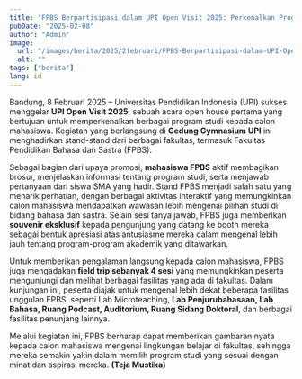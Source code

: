 ```yaml
---
title: "FPBS Berpartisipasi dalam UPI Open Visit 2025: Perkenalkan Program Studi dan Gelar Field Trip Kampus"
pubDate: "2025-02-08"
author: "Admin"
image:
  url: "/images/berita/2025/2februari/FPBS-Berpartisipasi-dalam-UPI-Open-Visit-2025-Perkenalkan-Program-Studi-dan-Gelar-Field-Trip-Kampus-1.webp"
  alt: ""
tags: ["berita"]
lang: id
---
```


Bandung, 8 Februari 2025 – Universitas Pendidikan Indonesia (UPI) sukses menggelar **UPI Open Visit 2025**, sebuah acara open house pertama yang bertujuan untuk memperkenalkan berbagai program studi kepada calon mahasiswa. Kegiatan yang berlangsung di **Gedung Gymnasium UPI** ini menghadirkan stand-stand dari berbagai fakultas, termasuk Fakultas Pendidikan Bahasa dan Sastra (FPBS).

Sebagai bagian dari upaya promosi, **mahasiswa FPBS** aktif membagikan brosur, menjelaskan informasi tentang program studi, serta menjawab pertanyaan dari siswa SMA yang hadir. Stand FPBS menjadi salah satu yang menarik perhatian, dengan berbagai aktivitas interaktif yang memungkinkan calon mahasiswa mendapatkan wawasan lebih mengenai pilihan studi di bidang bahasa dan sastra. Selain sesi tanya jawab, FPBS juga memberikan **souvenir eksklusif** kepada pengunjung yang datang ke booth mereka sebagai bentuk apresiasi atas antusiasme mereka dalam mengenal lebih jauh tentang program-program akademik yang ditawarkan.

Untuk memberikan pengalaman langsung kepada calon mahasiswa, FPBS juga mengadakan **field trip sebanyak 4 sesi** yang memungkinkan peserta mengunjungi dan melihat berbagai fasilitas yang ada di fakultas. Dalam kunjungan ini, peserta diajak untuk mengenal lebih dekat beberapa fasilitas unggulan FPBS, seperti Lab Microteaching, **Lab Penjurubahasaan, Lab Bahasa, Ruang Podcast, Auditorium, Ruang Sidang Doktoral**, dan berbagai fasilitas penunjang lainnya.

Melalui kegiatan ini, FPBS berharap dapat memberikan gambaran nyata kepada calon mahasiswa mengenai lingkungan belajar di fakultas, sehingga mereka semakin yakin dalam memilih program studi yang sesuai dengan minat dan aspirasi mereka. **(Teja Mustika)**